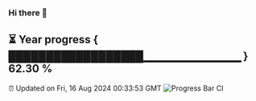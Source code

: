 ### Hi there 👋
⏳ Year progress { ██████████████████▁▁▁▁▁▁▁▁▁▁▁▁ } 62.30 %
---
⏰ Updated on Fri, 16 Aug 2024 00:33:53 GMT
![Progress Bar CI](https://github.com/Moyi321/Moyi321/workflows/Progress%20Bar%20CI/badge.svg)
